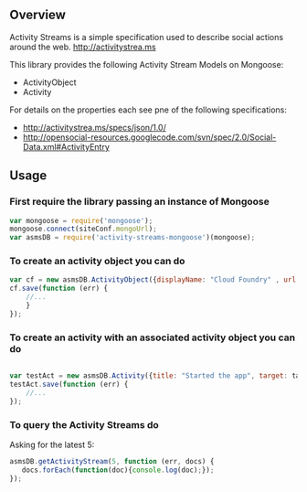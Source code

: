 ## Overview

Activity Streams is a simple specification used to describe social actions around the web. http://activitystrea.ms

This library provides the following Activity Stream Models on Mongoose:

* ActivityObject
* Activity

For details on the properties each see pne of the following specifications:

* http://activitystrea.ms/specs/json/1.0/
* http://opensocial-resources.googlecode.com/svn/spec/2.0/Social-Data.xml#ActivityEntry


## Usage

### First require the library passing an instance of Mongoose

```javascript
var mongoose = require('mongoose');
mongoose.connect(siteConf.mongoUrl);
var asmsDB = require('activity-streams-mongoose')(mongoose);
```

### To create an activity object you can do

```javascript
var cf = new asmsDB.ActivityObject({displayName: "Cloud Foundry" , url: "http://www.cloudfoundry.com"});
cf.save(function (err) {
    //...
    }
});

```

### To create an activity with an associated activity object you can do

```javascript

var testAct = new asmsDB.Activity({title: "Started the app", target: target._id});
testAct.save(function (err) {
    //...
});

```

### To query the Activity Streams do

Asking for the latest 5:

```javascript
asmsDB.getActivityStream(5, function (err, docs) {
   docs.forEach(function(doc){console.log(doc);});
});

```